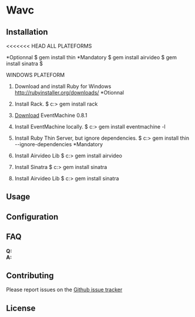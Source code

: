 # Wavc




## Installation

<<<<<<< HEAD
ALL PLATEFORMS

*Optionnal
	$ gem install thin
*Mandatory
	$ gem install airvideo
	$ gem install sinatra
	$ 

WINDOWS PLATEFORM

1. Download and install Ruby for Windows
	http://rubyinstaller.org/downloads/
*Otionnal

2. Install Rack.
	$ c:\> gem install rack
3. [Download](http://rubyforge.org/frs/download.php/23665/eventmachine-win32-0.8.1.gem) EventMachine 0.8.1

4. Install EventMachine locally.
	$ c:\> gem install eventmachine -l
5. Install Ruby Thin Server, but ignore dependencies.
	$ c:\> gem install thin --ignore-dependencies
*Mandatory
6. Install Airvideo Lib
	$  c:\> gem install airvideo
7. Install Sinatra
	$  c:\> gem install sinatra
8. Install Airvideo Lib
	$  c:\> gem install sinatra

## Usage



## Configuration




## FAQ

**Q:**   
**A:** 



## Contributing

Please report issues on the [Github issue
tracker](https://github.com/kalw/wavc-sinatra/issues)


## License



